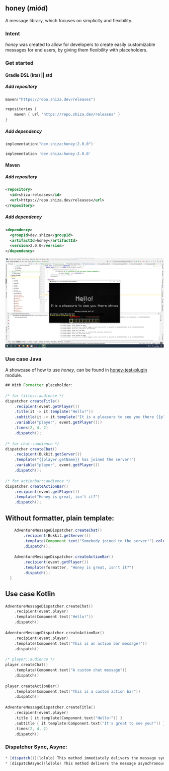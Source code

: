 ## honey (*miód*)

A message library, which focuses on simplicity and flexibility.

### Intent

*honey* was created to allow for developers to create easily customizable messages for end users, by giving them flexibility with placeholders.

### Get started

#### Gradle DSL (kts) || std

##### Add repository

```kotlin
maven("https://repo.shiza.dev/releases")
```

```groovy
repositories {
    maven { url 'https://repo.shiza.dev/releases' }
}
```

##### Add dependency

```kotlin
implementation("dev.shiza:honey:2.0.0")
```

```groovy
implementation 'dev.shiza:honey:2.0.0'
```

#### Maven

##### Add repository
```xml
<repository>
  <id>shiza-releases</id>
  <url>https://repo.shiza.dev/releases</url>
</repository>
```

##### Add dependency
```xml
<dependency>
  <groupId>dev.shiza</groupId>
  <artifactId>honey</artifactId>
  <version>2.0.0</version>
</dependency>
```

![test-plugin showcase](assets/image.png)

### Use case Java

A showcase of how to use *honey*, can be found in [honey-test-plugin](honey-test-plugin) module.

```java
## With Formatter placeholder:

/* for titles::audience */
dispatcher.createTitle()
    .recipient(event.getPlayer())
    .title(it -> it.template("Hello!"))
    .subtitle(it -> it.template("It is a pleasure to see you there {{player.getName}}")
    .variable("player", event.getPlayer()))
    .times(2, 4, 2)
    .dispatch();

/* for chat::audience */
dispatcher.createChat()
    .recipient(Bukkit.getServer())
    .template("{{player.getName}} has joined the server!")
    .variable("player", event.getPlayer())
    .dispatch();

/* for actionbar::audience */
dispatcher.createActionBar()
    .recipient(event.getPlayer())
    .template("Honey is great, isn't it?")
    .dispatch();
```

## Without formatter, plain template:
```java
    AdventureMessageDispatcher.createChat()
        .recipient(Bukkit.getServer())
        .template(Component.text("Somebody joined to the server!").color(NamedTextColor.RED))
        .dispatch();

    AdventureMessageDispatcher.createActionBar()
        .recipient(event.getPlayer())
        .template(formatter, "Honey is great, isn't it?")
        .dispatch();
  }
```

## Use case Kotlin
```kotlin
AdventureMessageDispatcher.createChat()
    .recipient(event.player)
    .template(Component.text("Hello!"))
    .dispatch()

AdventureMessageDispatcher.createActionBar()
    .recipient(event.player)
    .template(Component.text("This is an action bar message!"))
    .dispatch()

/* player::audience */
player.createChat()
    .template(Component.text("A custom chat message"))
    .dispatch()

player.createActionBar()
    .template(Component.text("This is a custom action bar"))
    .dispatch()

AdventureMessageDispatcher.createTitle()
    .recipient(event.player)
    .title { it.template(Component.text("Hello!")) }
    .subtitle { it.template(Component.text("It's great to see you!")) }
    .times(2, 4, 2)
    .dispatch()
```

### Dispatcher Sync, Async:
```java
* [dispatch()](lololo) This method immediately delivers the message synchronously. It calls the deliver function with the rendered message and the recipient, and the action is completed immediately.
* [dispatchAsync](lololo) This method delivers the message asynchronously. It returns a CompletableFuture that performs the message rendering in the background and then delivers the result once it's ready. It allows non-blocking behavior and handles exceptions asynchronously.
``` 

